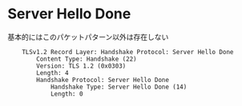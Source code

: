 # Server Hello Done
基本的にはこのパケットパターン以外は存在しない
```
    TLSv1.2 Record Layer: Handshake Protocol: Server Hello Done
        Content Type: Handshake (22)
        Version: TLS 1.2 (0x0303)
        Length: 4
        Handshake Protocol: Server Hello Done
            Handshake Type: Server Hello Done (14)
            Length: 0
```
